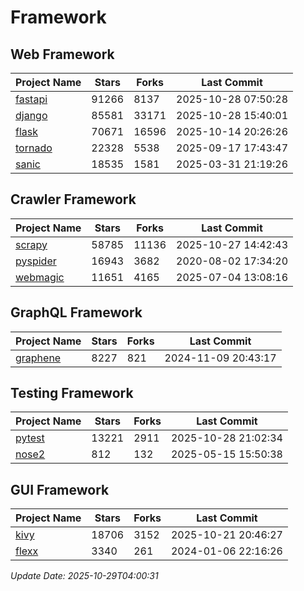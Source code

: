 # Framework

## Web Framework
| Project Name | Stars | Forks | Last Commit |
| ------------ | ----- | ----- | ----------- |
| [fastapi](https://github.com/fastapi/fastapi) | 91266 | 8137 | 2025-10-28 07:50:28 |
| [django](https://github.com/django/django) | 85581 | 33171 | 2025-10-28 15:40:01 |
| [flask](https://github.com/pallets/flask) | 70671 | 16596 | 2025-10-14 20:26:26 |
| [tornado](https://github.com/tornadoweb/tornado) | 22328 | 5538 | 2025-09-17 17:43:47 |
| [sanic](https://github.com/sanic-org/sanic) | 18535 | 1581 | 2025-03-31 21:19:26 |

## Crawler Framework
| Project Name | Stars | Forks | Last Commit |
| ------------ | ----- | ----- | ----------- |
| [scrapy](https://github.com/scrapy/scrapy) | 58785 | 11136 | 2025-10-27 14:42:43 |
| [pyspider](https://github.com/binux/pyspider) | 16943 | 3682 | 2020-08-02 17:34:20 |
| [webmagic](https://github.com/code4craft/webmagic) | 11651 | 4165 | 2025-07-04 13:08:16 |

## GraphQL Framework
| Project Name | Stars | Forks | Last Commit |
| ------------ | ----- | ----- | ----------- |
| [graphene](https://github.com/graphql-python/graphene) | 8227 | 821 | 2024-11-09 20:43:17 |

## Testing Framework
| Project Name | Stars | Forks | Last Commit |
| ------------ | ----- | ----- | ----------- |
| [pytest](https://github.com/pytest-dev/pytest) | 13221 | 2911 | 2025-10-28 21:02:34 |
| [nose2](https://github.com/nose-devs/nose2) | 812 | 132 | 2025-05-15 15:50:38 |

## GUI Framework
| Project Name | Stars | Forks | Last Commit |
| ------------ | ----- | ----- | ----------- |
| [kivy](https://github.com/kivy/kivy) | 18706 | 3152 | 2025-10-21 20:46:27 |
| [flexx](https://github.com/flexxui/flexx) | 3340 | 261 | 2024-01-06 22:16:26 |

*Update Date: 2025-10-29T04:00:31*